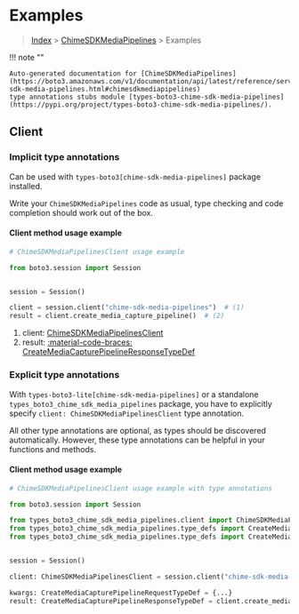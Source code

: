# Examples

> [Index](../README.md) > [ChimeSDKMediaPipelines](./README.md) > Examples

!!! note ""

    Auto-generated documentation for [ChimeSDKMediaPipelines](https://boto3.amazonaws.com/v1/documentation/api/latest/reference/services/chime-sdk-media-pipelines.html#chimesdkmediapipelines)
    type annotations stubs module [types-boto3-chime-sdk-media-pipelines](https://pypi.org/project/types-boto3-chime-sdk-media-pipelines/).

## Client

### Implicit type annotations

Can be used with `types-boto3[chime-sdk-media-pipelines]` package installed.

Write your `ChimeSDKMediaPipelines` code as usual,
type checking and code completion should work out of the box.


#### Client method usage example

```python
# ChimeSDKMediaPipelinesClient usage example

from boto3.session import Session


session = Session()

client = session.client("chime-sdk-media-pipelines")  # (1)
result = client.create_media_capture_pipeline()  # (2)
```

1. client: [ChimeSDKMediaPipelinesClient](./client.md)
2. result: [:material-code-braces: CreateMediaCapturePipelineResponseTypeDef](./type_defs.md#createmediacapturepipelineresponsetypedef)






### Explicit type annotations

With `types-boto3-lite[chime-sdk-media-pipelines]`
or a standalone `types_boto3_chime_sdk_media_pipelines` package, you have to explicitly specify `client: ChimeSDKMediaPipelinesClient` type annotation.

All other type annotations are optional, as types should be discovered automatically.
However, these type annotations can be helpful in your functions and methods.


#### Client method usage example

```python
# ChimeSDKMediaPipelinesClient usage example with type annotations

from boto3.session import Session

from types_boto3_chime_sdk_media_pipelines.client import ChimeSDKMediaPipelinesClient
from types_boto3_chime_sdk_media_pipelines.type_defs import CreateMediaCapturePipelineResponseTypeDef
from types_boto3_chime_sdk_media_pipelines.type_defs import CreateMediaCapturePipelineRequestTypeDef


session = Session()

client: ChimeSDKMediaPipelinesClient = session.client("chime-sdk-media-pipelines")

kwargs: CreateMediaCapturePipelineRequestTypeDef = {...}
result: CreateMediaCapturePipelineResponseTypeDef = client.create_media_capture_pipeline(**kwargs)
```






